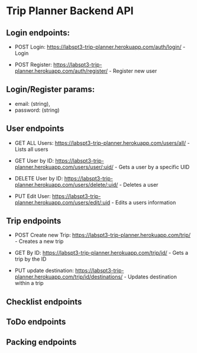 # Trip Planner Backend API

## Login endpoints:

- POST Login: <https://labspt3-trip-planner.herokuapp.com/auth/login/> - Login

- POST Register: <https://labspt3-trip-planner.herokuapp.com/auth/register/> - Register new user

## Login/Register params:

- email: (string),
- password: (string)


## User endpoints

- GET ALL Users:  <https://labspt3-trip-planner.herokuapp.com/users/all/> - Lists all users

- GET User by ID: <https://labspt3-trip-planner.herokuapp.com/users/user/:uid/> - Gets a user by a specific UID

- DELETE User by ID: <https://labspt3-trip-planner.herokuapp.com/users/delete/:uid/> - Deletes a user

- PUT Edit User: <https://labspt3-trip-planner.herokuapp.com/users/edit/:uid> - Edits a users information

## Trip endpoints

- POST Create new Trip: <https://labspt3-trip-planner.herokuapp.com/trip/> - Creates a new trip

- GET By ID: <https://labspt3-trip-planner.herokuapp.com/trip/id/> - Gets a trip by the ID

- PUT update destination: <https://labspt3-trip-planner.herokuapp.com/trip/id/destinations/> - Updates destination within a trip

## Checklist endpoints

## ToDo endpoints

## Packing endpoints
